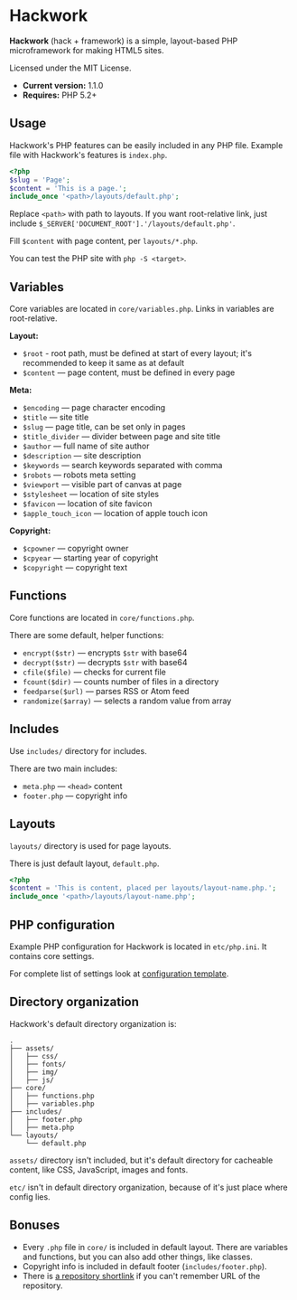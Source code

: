 # Hackwork

**Hackwork** (hack + framework) is a simple, layout-based PHP microframework
for making HTML5 sites.

Licensed under the MIT License.

* **Current version:** 1.1.0
* **Requires:** PHP 5.2+

## Usage

Hackwork's PHP features can be easily included in any PHP file. Example file
with Hackwork's features is `index.php`.

```php
<?php
$slug = 'Page';
$content = 'This is a page.';
include_once '<path>/layouts/default.php';
```

Replace `<path>` with path to layouts. If you want root-relative link, just
include `$_SERVER['DOCUMENT_ROOT'].'/layouts/default.php'`.

Fill `$content` with page content, per `layouts/*.php`.

You can test the PHP site with `php -S <target>`.

## Variables

Core variables are located in `core/variables.php`. Links in variables are
root-relative.

**Layout:**

* `$root` - root path, must be defined at start of every layout; it's
recommended to keep it same as at default
* `$content` — page content, must be defined in every page

**Meta:**

* `$encoding` — page character encoding
* `$title` — site title
* `$slug` — page title, can be set only in pages
* `$title_divider` — divider between page and site title
* `$author` — full name of site author
* `$description` — site description
* `$keywords` — search keywords separated with comma
* `$robots` — robots meta setting
* `$viewport` — visible part of canvas at page
* `$stylesheet` — location of site styles
* `$favicon` — location of site favicon
* `$apple_touch_icon` — location of apple touch icon

**Copyright:**

* `$cpowner` — copyright owner
* `$cpyear` — starting year of copyright
* `$copyright` — copyright text

## Functions

Core functions are located in `core/functions.php`.

There are some default, helper functions:

* `encrypt($str)` — encrypts `$str` with base64
* `decrypt($str)` — decrypts `$str` with base64
* `cfile($file)` — checks for current file
* `fcount($dir)` — counts number of files in a directory
* `feedparse($url)` — parses RSS or Atom feed
* `randomize($array)` — selects a random value from array

## Includes

Use `includes/` directory for includes.

There are two main includes:

* `meta.php` — `<head>` content
* `footer.php` — copyright info

## Layouts

`layouts/` directory is used for page layouts.

There is just default layout, `default.php`.

```php
<?php
$content = 'This is content, placed per layouts/layout-name.php.';
include_once '<path>/layouts/layout-name.php';
```

## PHP configuration

Example PHP configuration for Hackwork is located in `etc/php.ini`. It
contains core settings.

For complete list of settings look at
[configuration template](http://www.reallylinux.com/docs/php.ini).

## Directory organization

Hackwork's default directory organization is:

```
.
├── assets/
│   ├── css/
│   ├── fonts/
│   ├── img/
│   ├── js/
├── core/
│   ├── functions.php
│   ├── variables.php
├── includes/
│   ├── footer.php
│   ├── meta.php
└── layouts/
    └── default.php
```

`assets/` directory isn't included, but it's default directory for cacheable
content, like CSS, JavaScript, images and fonts.

`etc/` isn't in default directory organization, because of it's just place
where config lies.

## Bonuses

* Every `.php` file in `core/` is included in default layout. There are
variables and functions, but you can also add other things, like classes.
* Copyright info is included in default footer (`includes/footer.php`).
* There is [a repository shortlink](http://git.io/hackwork) if you can't
remember URL of the repository.
